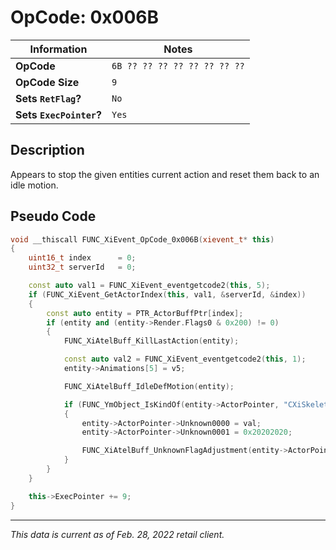 # OpCode: 0x006B

| Information               | Notes |
|---                        |---    |
| **OpCode**                | `6B ?? ?? ?? ?? ?? ?? ?? ??` |
| **OpCode Size**           | `9`   |
| **Sets `RetFlag`?**       | `No`  |
| **Sets `ExecPointer`?**   | `Yes` |

## Description

Appears to stop the given entities current action and reset them back to an idle motion.

## Pseudo Code

```cpp
void __thiscall FUNC_XiEvent_OpCode_0x006B(xievent_t* this)
{
    uint16_t index      = 0;
    uint32_t serverId   = 0;

    const auto val1 = FUNC_XiEvent_eventgetcode2(this, 5);
    if (FUNC_XiEvent_GetActorIndex(this, val1, &serverId, &index))
    {
        const auto entity = PTR_ActorBuffPtr[index];
        if (entity and (entity->Render.Flags0 & 0x200) != 0)
        {
            FUNC_XiAtelBuff_KillLastAction(entity);

            const auto val2 = FUNC_XiEvent_eventgetcode2(this, 1);
            entity->Animations[5] = v5;

            FUNC_XiAtelBuff_IdleDefMotion(entity);

            if (FUNC_YmObject_IsKindOf(entity->ActorPointer, "CXiSkeletonActor"))
            {
                entity->ActorPointer->Unknown0000 = val;
                entity->ActorPointer->Unknown0001 = 0x20202020;

                FUNC_XiAtelBuff_UnknownFlagAdjustment(entity->ActorPointer, 0);
            }
        }
    }

    this->ExecPointer += 9;
}
```

---

_This data is current as of Feb. 28, 2022 retail client._